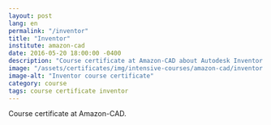 ```yaml
---
layout: post
lang: en
permalink: "/inventor"
title: "Inventor"
institute: amazon-cad
date: 2016-05-20 18:00:00 -0400
description: "Course certificate at Amazon-CAD about Autodesk Inventor software."
image: "/assets/certificates/img/intensive-courses/amazon-cad/inventor.jpg"
image-alt: "Inventor course certificate"
category: course
tags: course certificate inventor
---
```


Course certificate at Amazon-CAD.
